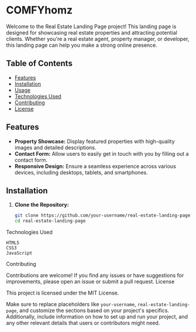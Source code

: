 # COMFYhomz

Welcome to the Real Estate Landing Page project! This landing page is designed for showcasing real estate properties and attracting potential clients. Whether you're a real estate agent, property manager, or developer, this landing page can help you make a strong online presence.

## Table of Contents

- [Features](#features)
- [Installation](#installation)
- [Usage](#usage)
- [Technologies Used](#technologies-used)
- [Contributing](#contributing)
- [License](#license)

## Features

- **Property Showcase:** Display featured properties with high-quality images and detailed descriptions.
- **Contact Form:** Allow users to easily get in touch with you by filling out a contact form.
- **Responsive Design:** Ensure a seamless experience across various devices, including desktops, tablets, and smartphones.

## Installation

1. **Clone the Repository:**
   ```bash
   git clone https://github.com/your-username/real-estate-landing-page.git
   cd real-estate-landing-page

Technologies Used

    HTML5
    CSS3
    JavaScript
    

Contributing

Contributions are welcome! If you find any issues or have suggestions for improvements, please open an issue or submit a pull request.
License

This project is licensed under the MIT License.



Make sure to replace placeholders like `your-username`, `real-estate-landing-page`, and customize the sections based on your project's specifics. Additionally, include information on how to set up and run your project, and any other relevant details that users or contributors might need.
